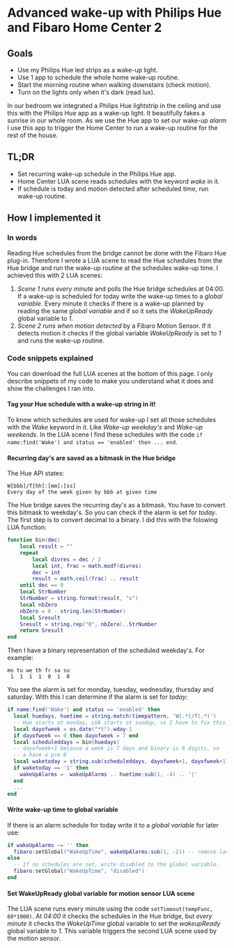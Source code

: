 # Advanced wake-up with Philips Hue and Fibaro Home Center 2

## Goals

* Use my Philips Hue led strips as a wake-up light.
* Use 1 app to schedule the whole home wake-up routine.
* Start the morning routine when walking downstairs (check motion).
* Turn on the lights only when it's dark (read lux).

In our bedroom we integrated a Philips Hue lightstrip in the ceiling and use this with the Philips Hue app as a wake-up light. It beautifully fakes a sunrise in our whole room. As we use the Hue app to set our wake-up _alarm_ I use this app to trigger the Home Center to run a wake-up routine for the rest of the house.

## TL;DR

* Set recurring wake-up schedule in the Philips Hue app.
* Home Center LUA scene reads schedules with the keyword _wake_ in it.
* If schedule is today and motion detected after scheduled time, run wake-up routine.

## How I implemented it

### In words
Reading Hue schedules from the bridge cannot be done with the Fibaro Hue plug-in. Therefore I wrote a LUA scene to read the Hue schedules from the Hue bridge and run the wake-up routine at the schedules wake-up time. I achieved this with 2 LUA scenes:

1. *Scene 1* _runs every minute_ and polls the Hue bridge schedules at 04:00. If a wake-up is scheduled for today write the wake-up times to a _global variable_. Every minute it checks if there is a wake-up planned by reading the same _global variable_ and if so it sets the _WakeUpReady_ global variable to _1_.
2. *Scene 2* _runs when motion detected_ by a Fibaro Motion Sensor. If it detects motion it checks if the global variable _WakeUpReady_ is set to _1_ and runs the wake-up routine.

### Code snippets explained

You can download the full LUA scenes at the bottom of this page. I only describe snippets of my code to make you understand what it does and show the challenges I ran into.

#### Tag your Hue schedule with a wake-up string in it!

To know which schedules are used for wake-up I set all those schedules with the _Wake_ keyword in it. Like _Wake-up weekday's_ and _Wake-up weekends_. In the LUA scene I find these schedules with the code `if name:find('Wake') and status == 'enabled' then ... end`.

#### Recurring day's are saved as a bitmask in the Hue bridge

The Hue API states:

```
W[bbb]/T[hh]:[mm]:[ss]
Every day of the week given by bbb at given time
```

The Hue bridge saves the recurring day's as a bitmask. You have to convert this bitmask to weekday's. So you can check if the alarm is set for _today_. The first step is to convert decimal to a binary. I did this with the folowing LUA function:

```lua
function bin(dec)
    local result = ""
    repeat
        local divres = dec / 2
        local int, frac = math.modf(divres)
        dec = int
        result = math.ceil(frac) .. result
    until dec == 0
    local StrNumber
    StrNumber = string.format(result, "s")
    local nbZero
    nbZero = 8 - string.len(StrNumber)
    local Sresult
    Sresult = string.rep("0", nbZero)..StrNumber
    return Sresult
end
```

Then I have a binary representation of the scheduled weekday's. For example:

```
mo tu we th fr sa su
 1  1  1  1  0  1  0
```

You see the alarm is set for monday, tuesday, wednesday, thursday and saturday. With this I can determine if the alarm is set for _today_:

```lua
if name:find('Wake') and status == 'enabled' then
  local huedays, huetime = string.match(timepattern, 'W(.*)/T(.*)')
  -- Hue starts at monday, LUA starts at sunday, so I have to fix this.
  local dayofweek = os.date("*t").wday-1
  if dayofweek == 0 then dayofweek = 7 end
  local scheduleddays = bin(huedays)
  -- dayofweek+1 because a week is 7 days and binary is 8 digits, so
  -- a have a pre 0
  local waketoday = string.sub(scheduleddays, dayofweek+1, dayofweek+1)
  if waketoday == '1' then
    wakeUpAlarms =  wakeUpAlarms .. huetime:sub(1, -4) .. '|'
  end
  ...
end
```

#### Write wake-up time to global variable
If there is an alarm schedule for today write it to a _global variable_ for later use:

```lua
if wakeUpAlarms ~= '' then
  fibaro:setGlobal("WakeUpTime", wakeUpAlarms:sub(1, -2)) -- remove last |
else
  -- If no schedules are set, write disabled to the global variable.
  fibaro:setGlobal("WakeUpTime", "disabled")
end
```

#### Set WakeUpReady global variable for motion sensor LUA scene

The LUA scene runs every minute using the code `setTimeout(tempFunc, 60*1000)`. At _04:00_ it checks the schedules in the Hue bridge, but _every minute_ it checks the _WakeUpTime_ global variable to set the _wakeupReady_ global variable to _1_. This variable triggers the second LUA scene used by the motion sensor.
